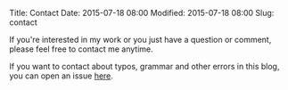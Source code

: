 Title: Contact
Date: 2015-07-18 08:00
Modified: 2015-07-18 08:00
Slug: contact

If you're interested in my work or you just have a question or comment, please feel free to contact me anytime.

If you want to contact about typos, grammar and other errors in this blog, you can open an issue [here](https://github.com/jglwiz/jglwiz.github.io). 
